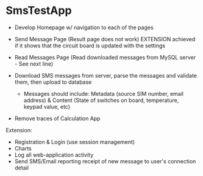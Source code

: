 # SmsTestApp

- Develop Homepage w/ navigation to each of the pages

- Send Message Page (Result page does not work) EXTENSION achieved if it shows that the circuit board is updated with the settings
- Read Messages Page (Read downloaded messages from MySQL server - See next line)

- Download SMS messages from server, parse the messages and validate them, then upload to database
    - Messages should include: Metadata (source SIM number, email address) & Content (State of switches on board, temperature, keypad value, etc)



- Remove traces of Calculation App


Extension: 
- Registration & Login (use session management)
- Charts
- Log all web-application activity
- Send SMS/Email reporting receipt of new message to user's connection detail
